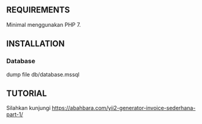 REQUIREMENTS
------------

Minimal menggunakan PHP 7.


INSTALLATION
------------

### Database

dump file db/database.mssql


TUTORIAL
--------

Silahkan kunjungi https://abahbara.com/yii2-generator-invoice-sederhana-part-1/
